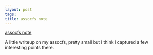 ```yaml
--- 
layout: post
tags: 
title: assocfs note
---
```

[assocfs note](http://forum.osdev.org/viewtopic.php?f=15&t=24417#p199467)

A little writeup on my assocfs, pretty small but I think I captured a few
interesting points there.
